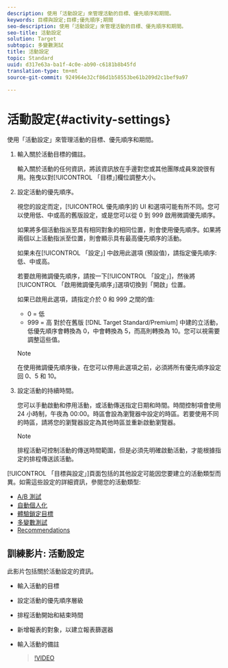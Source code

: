 ```yaml
---
description: 使用「活動設定」來管理活動的目標、優先順序和期間。
keywords: 目標與設定;目標;優先順序;期間
seo-description: 使用「活動設定」來管理活動的目標、優先順序和期間。
seo-title: 活動設定
solution: Target
subtopic: 多變數測試
title: 活動設定
topic: Standard
uuid: d317e63a-ba1f-4c0e-ab90-c6181b8b45fd
translation-type: tm+mt
source-git-commit: 924964e32cf86d1b58553be61b209d2c1bef9a97

---
```



# 活動設定{#activity-settings}

使用「活動設定」來管理活動的目標、優先順序和期間。

1. 輸入關於活動目標的備註。

   輸入關於活動的任何資訊，將該資訊放在手邊對您或其他團隊成員來說很有用。拖曳以對[!UICONTROL 「目標」]欄位調整大小。
1. 設定活動的優先順序。

   視您的設定而定，[!UICONTROL 優先順序]的 UI 和選項可能有所不同。您可以使用低、中或高的舊版設定，或是您可以從 0 到 999 啟用微調優先順序。

   如果將多個活動指派至具有相同對象的相同位置，則會使用優先順序。如果將兩個以上活動指派至位置，則會顯示具有最高優先順序的活動。

   如果未在[!UICONTROL 「設定」] 中啟用此選項 (預設值)，請指定優先順序: 低、中或高。

   若要啟用微調優先順序，請按一下[!UICONTROL 「設定」]，然後將[!UICONTROL 「啟用微調優先順序」]選項切換到「開啟」位置。

   如果已啟用此選項，請指定介於 0 和 999 之間的值:

   * 0 = 低
   * 999 = 高
   對於在舊版 [!DNL Target Standard/Premium] 中建的立活動，低優先順序會轉換為 0，中會轉換為 5，而高則轉換為 10。您可以視需要調整這些值。

   >[!NOTE]
   >
   >在使用微調優先順序後，在您可以停用此選項之前，必須將所有優先順序設定回 0、5 和 10。

1. 設定活動的持續時間。

   您可以手動啟動和停用活動，或活動傳送指定日期和時間。時間控制項會使用 24 小時制，午夜為 00:00。時區會設為瀏覽器中設定的時區。若要使用不同的時區，請將您的瀏覽器設定為其他時區並重新啟動瀏覽器。

   >[!NOTE]
   >
   >排程活動可控制活動的傳送時間範圍，但是必須先明確啟動活動，才能根據指定的排程傳送該活動。

[!UICONTROL 「目標與設定」]頁面包括的其他設定可能因您要建立的活動類型而異。如需這些設定的詳細資訊，參閱您的活動類型:

* [A/B 測試](../c-activities/t-test-ab/t-test-create-ab/ab-goals-and-settings.md#reference_B25389FD6F3A4989801E740364B089CC)
* [自動個人化](../c-activities/t-automated-personalization/automated-personalization.md#task_8AAF837796D74CF893CA2F88BA1491C9)
* [體驗鎖定目標](../c-activities/t-experience-target/t-xt-create/xt-goals-and-settings.md#reference_B25389FD6F3A4989801E740364B089CC)
* [多變數測試](../c-activities/c-multivariate-testing/t-create-multivariate-test/goals-and-settings.md#reference_B25389FD6F3A4989801E740364B089CC)
* [Recommendations](../c-recommendations/t-create-recs-activity/recs-activity-settings.md#reference_3FDA8388CEEC4159949151C1829E2FBB)

## 訓練影片: 活動設定

此影片包括關於活動設定的資訊。

* 輸入活動的目標
* 設定活動的優先順序層級
* 排程活動開始和結束時間
* 新增報表的對象，以建立報表篩選器
* 輸入活動的備註

   >[!VIDEO](https://video.tv.adobe.com/v/17381?captions=chi_hant)
